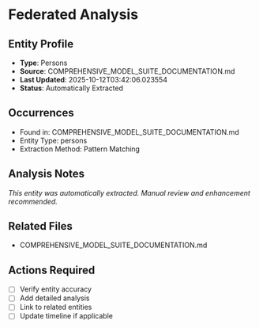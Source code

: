 # Federated Analysis

## Entity Profile
- **Type**: Persons
- **Source**: COMPREHENSIVE_MODEL_SUITE_DOCUMENTATION.md
- **Last Updated**: 2025-10-12T03:42:06.023554
- **Status**: Automatically Extracted

## Occurrences
- Found in: COMPREHENSIVE_MODEL_SUITE_DOCUMENTATION.md
- Entity Type: persons
- Extraction Method: Pattern Matching

## Analysis Notes
*This entity was automatically extracted. Manual review and enhancement recommended.*

## Related Files
- COMPREHENSIVE_MODEL_SUITE_DOCUMENTATION.md

## Actions Required
- [ ] Verify entity accuracy
- [ ] Add detailed analysis
- [ ] Link to related entities
- [ ] Update timeline if applicable
